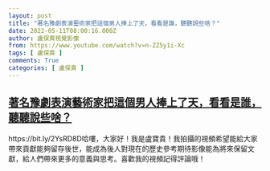 ```yaml
---
layout: post
title: "著名豫劇表演藝術家把這個男人捧上了天，看看是誰，聽聽說些啥？"
date: 2022-05-11T08:00:16.000Z
author: 盧保貴視覺影像
from: https://www.youtube.com/watch?v=n-ZZ5y1i-Xc
tags: [ 盧保貴 ]
comments: True
categories: [ 盧保貴 ]
---
```

<!--1652256016000-->
[著名豫劇表演藝術家把這個男人捧上了天，看看是誰，聽聽說些啥？](https://www.youtube.com/watch?v=n-ZZ5y1i-Xc)
------

<div>
https://bit.ly/2YsRD8D哈嘍，大家好！我是盧寶貴！我拍攝的視頻希望能給大家帶來貢獻能夠留存後世，能成為後人對現在的歷史參考期待影像能為將來保留文獻，給人們帶來更多的意義與思考。喜歡我的視頻記得評論哦！
</div>
